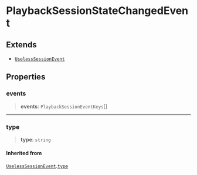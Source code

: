# PlaybackSessionStateChangedEvent

## Extends

- [`UselessSessionEvent`](reference/interfaces/UselessSessionEvent.md)

## Properties

### events

> **events**: `PlaybackSessionEventKeys`[]

***

### type

> **type**: `string`

#### Inherited from

[`UselessSessionEvent`](reference/interfaces/UselessSessionEvent.md).[`type`](UselessSessionEvent.md#type)

